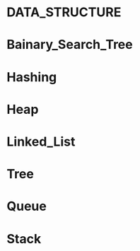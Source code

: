  # DATA_STRUCTURE
 #    Bainary_Search_Tree
  # Hashing
 # Heap
 # Linked_List
 # Tree
 # Queue
 # Stack
